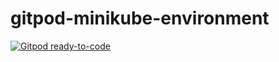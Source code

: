 # gitpod-minikube-environment

[![Gitpod ready-to-code](https://gitpod.io/button/open-in-gitpod.svg)](https://gitpod.io/from-referrer/)

